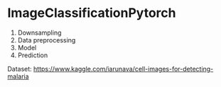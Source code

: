 # ImageClassificationPytorch

1) Downsampling
2) Data preprocessing
3) Model
4) Prediction

Dataset: https://www.kaggle.com/iarunava/cell-images-for-detecting-malaria

